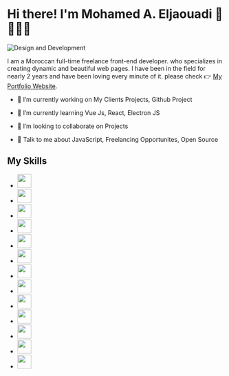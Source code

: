 # Hi there! I'm Mohamed A. Eljaouadi 👋 🧑🏻‍💻

![Design and Development](https://www2.0zz0.com/2021/11/16/22/178901555.jpg)

I am a Moroccan full-time freelance front-end developer. who specializes in creating dynamic and beautiful web pages. I have been in the field for nearly 2 years and have been loving every minute of it. please check  👉  [My Portfolio Website](http://eljaouadi.com).

- 🔭 I’m currently working on My Clients Projects, Github Project

- 🌱 I’m currently learning Vue Js, React, Electron JS

- 👯 I’m looking to collaborate on Projects

- 💬 Talk to me about JavaScript, Freelancing Opportunites, Open Source 

## My Skills

<ul>
  <li><img width ='32px' src ='https://raw.githubusercontent.com/rahulbanerjee26/githubAboutMeGenerator/main/icons/html.svg'></li>
  <li><img width ='32px' src ='https://raw.githubusercontent.com/rahulbanerjee26/githubAboutMeGenerator/main/icons/css.svg'></li>
  <li><img width ='32px' src ='https://raw.githubusercontent.com/rahulbanerjee26/githubAboutMeGenerator/main/icons/javascript.svg'></li>
  <li><img width ='32px' src ='https://raw.githubusercontent.com/rahulbanerjee26/githubAboutMeGenerator/main/icons/sass.svg'></li>
  <li><img width ='32px' src ='https://raw.githubusercontent.com/rahulbanerjee26/githubAboutMeGenerator/main/icons/vuejs.svg'></li>
  <li><img width ='32px' src ='https://raw.githubusercontent.com/rahulbanerjee26/githubAboutMeGenerator/main/icons/php.svg'></li>
  <li><img width ='32px' src ='https://raw.githubusercontent.com/rahulbanerjee26/githubAboutMeGenerator/main/icons/mysql.svg'></li>
  <li><img width ='32px' src ='https://raw.githubusercontent.com/rahulbanerjee26/githubAboutMeGenerator/main/icons/git.svg'></li>
  <li><img width ='32px' src ='https://raw.githubusercontent.com/rahulbanerjee26/githubAboutMeGenerator/main/icons/github.svg'></li>
  <li><img width ='32px' src ='https://raw.githubusercontent.com/rahulbanerjee26/githubAboutMeGenerator/main/icons/npm.svg'></li>
  <li><img width ='32px' src ='https://raw.githubusercontent.com/rahulbanerjee26/githubAboutMeGenerator/main/icons/gulp.svg'></li>
  <li><img width ='32px' src ='https://raw.githubusercontent.com/rahulbanerjee26/githubAboutMeGenerator/main/icons/wordpress.svg'></li>
  <li><img width ='32px' src ='https://raw.githubusercontent.com/rahulbanerjee26/githubAboutMeGenerator/main/icons/xd.svg'></li>
</ul>





















